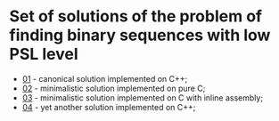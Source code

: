 Set of solutions of the problem of finding binary sequences with low PSL level
==============================================================================
 - [01](01) - canonical solution implemented on C++;
 - [02](02) - minimalistic solution implemented on pure C;
 - [03](03) - minimalistic solution implemented on C with inline assembly;
 - [04](04) - yet another solution implemented on C++;
